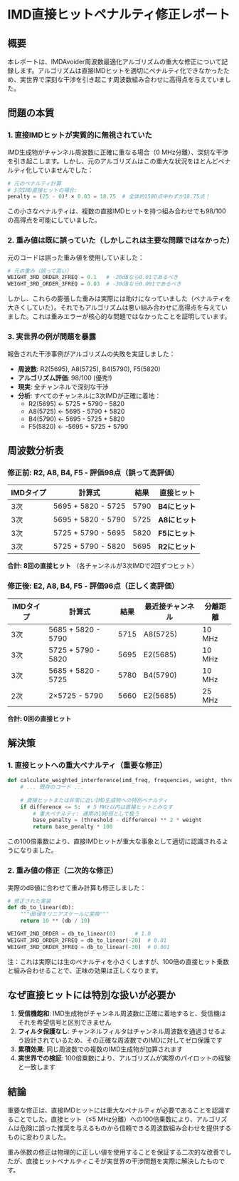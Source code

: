 # IMD直接ヒットペナルティ修正レポート

## 概要

本レポートは、IMDAvoider周波数最適化アルゴリズムの重大な修正について記録します。アルゴリズムは直接IMDヒットを適切にペナルティ化できなかったため、実世界で深刻な干渉を引き起こす周波数組み合わせに高得点を与えていました。

## 問題の本質

### 1. 直接IMDヒットが実質的に無視されていた

IMD生成物がチャンネル周波数に正確に重なる場合（0 MHz分離）、深刻な干渉を引き起こします。しかし、元のアルゴリズムはこの重大な状況をほとんどペナルティ化していませんでした：

```python
# 元のペナルティ計算
# 3次IMD直接ヒットの場合:
penalty = (25 - 0)² × 0.03 = 18.75  # 全体約1500点中わずか18.75点！
```

この小さなペナルティは、複数の直接IMDヒットを持つ組み合わせでも98/100の高得点を可能にしていました。

### 2. 重み値は既に誤っていた（しかしこれは主要な問題ではなかった）

元のコードは誤った重み値を使用していました：

```python
# 元の重み（誤って高い）
WEIGHT_3RD_ORDER_2FREQ = 0.1   # -20dBなら0.01であるべき
WEIGHT_3RD_ORDER_3FREQ = 0.03  # -30dBなら0.001であるべき
```

しかし、これらの膨張した重みは実際には助けになっていました（ペナルティを大きくしていた）。それでもアルゴリズムは悪い組み合わせに高得点を与えていました。これは重みエラーが核心的な問題ではなかったことを証明しています。

### 3. 実世界の例が問題を暴露

報告された干渉事例がアルゴリズムの失敗を実証しました：
- **周波数**: R2(5695), A8(5725), B4(5790), F5(5820)
- **アルゴリズム評価**: 98/100 (優秀!)
- **現実**: 全チャンネルで深刻な干渉
- **分析**: すべてのチャンネルに3次IMDが正確に着地：
  - R2(5695) ← 5725 + 5790 - 5820
  - A8(5725) ← 5695 - 5790 + 5820
  - B4(5790) ← 5695 - 5725 + 5820
  - F5(5820) ← -5695 + 5725 + 5790

## 周波数分析表

### 修正前: R2, A8, B4, F5 - 評価98点（誤って高評価）

| IMDタイプ | 計算式 | 結果 | 直接ヒット |
|----------|---------|--------|--------------|
| 3次 | 5695 + 5820 - 5725 | 5790 | **B4にヒット** |
| 3次 | 5695 + 5820 - 5790 | 5725 | **A8にヒット** |
| 3次 | 5725 + 5790 - 5695 | 5820 | **F5にヒット** |
| 3次 | 5725 + 5790 - 5820 | 5695 | **R2にヒット** |

**合計: 8回の直接ヒット** （各チャンネルが3次IMDで2回ずつヒット）

### 修正後: E2, A8, B4, F5 - 評価96点（正しく高評価）

| IMDタイプ | 計算式 | 結果 | 最近接チャンネル | 分離距離 |
|----------|---------|--------|-----------------|------------|
| 3次 | 5685 + 5820 - 5790 | 5715 | A8(5725) | 10 MHz |
| 3次 | 5725 + 5790 - 5820 | 5695 | E2(5685) | 10 MHz |
| 3次 | 5685 + 5820 - 5725 | 5780 | B4(5790) | 10 MHz |
| 2次 | 2×5725 - 5790 | 5660 | E2(5685) | 25 MHz |

**合計: 0回の直接ヒット**

## 解決策

### 1. 直接ヒットへの重大ペナルティ（重要な修正）

```python
def calculate_weighted_interference(imd_freq, frequencies, weight, threshold):
    # ... 既存のコード ...
    
    # 直接ヒットまたは非常に近いIMD生成物への特別ペナルティ
    if difference <= 5:  # 5 MHz以内は直接ヒットとみなす
        # 重大ペナルティ: 通常の100倍として扱う
        base_penalty = (threshold - difference) ** 2 * weight
        return base_penalty * 100
```

この100倍乗数により、直接IMDヒットが重大な事象として適切に認識されるようになりました。

### 2. 重み値の修正（二次的な修正）

実際のdB値に合わせて重み計算も修正しました：

```python
# 修正された実装
def db_to_linear(db):
    """dB値をリニアスケールに変換"""
    return 10 ** (db / 10)

WEIGHT_2ND_ORDER = db_to_linear(0)      # 1.0
WEIGHT_3RD_ORDER_2FREQ = db_to_linear(-20)  # 0.01
WEIGHT_3RD_ORDER_3FREQ = db_to_linear(-30)  # 0.001
```

注：これは実際には生のペナルティを小さくしますが、100倍の直接ヒット乗数と組み合わせることで、正味の効果は正しくなります。

## なぜ直接ヒットには特別な扱いが必要か

1. **受信機飽和**: IMD生成物がチャンネル周波数に正確に着地すると、受信機はそれを希望信号と区別できません
2. **フィルタ保護なし**: チャンネルフィルタはチャンネル周波数を通過させるよう設計されているため、その正確な周波数でのIMDに対してゼロ保護です
3. **累積効果**: 同じ周波数での複数のIMD生成物が加算されます
4. **実世界での検証**: 100倍乗数により、アルゴリズムが実際のパイロットの経験と一致します

## 結論

重要な修正は、直接IMDヒットには重大なペナルティが必要であることを認識することでした。直接ヒット（≤5 MHz分離）への100倍乗数により、アルゴリズムは危険に誤った推奨を与えるものから信頼できる周波数組み合わせを提供するものに変わりました。

重み係数の修正は物理的に正しい値を使用することを保証する二次的な改善でしたが、直接ヒットペナルティこそが実世界の干渉問題を実際に解決したものです。